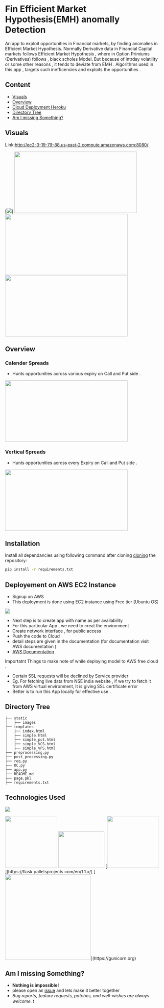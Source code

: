 # Fin Efficient Market Hypothesis(EMH) anomally Detection

An app to exploit opportunities in Financial markets, by finding anomalies in Efficient Market Hypothesis. 
Normally Derivative data in Financial Capital markets follows Efficient Market Hypothesis , where in Option Primiums (Derivatives) follows , black scholes Model. 
But because of intrday volatility or some other reasons , it tends to deviate from EMH . 
Algorithms used in this app , targets such inefficencies and exploits the opportunities . 

## Content
  * [Visuals](#Visuals)
  * [Overview](#Overview)
  * [Cloud Deployment Heroku ](#Cloud_Deployment_Heroku)
  * [Directory Tree](#directory-tree)
  * [Am I missing Something?](#Am-I-missing-Something?)


## Visuals
Link:http://ec2-3-19-79-88.us-east-2.compute.amazonaws.com:8080/

[![](https://i.imgur.com/jk0DgLR.gifv)]
<img target="_blank" src="https://i.imgur.com/Qphlx9g.png" width=400 height=200>
<img target="_blank" src="https://i.imgur.com/EdaG70F.png" width=400 height=200>
<img target="_blank" src="https://i.imgur.com/n0CBQb9.png" width=400 height=200>




## Overview
### Calender Spreads
- Hunts opportunities across various expiry on Call and Put side . 
<img target="_blank" src="https://i.imgur.com/Y5KXMec.png" width=400 height=200>

### Vertical Spreads
- Hunts opportunities across every Expiry on Call and Put side . 
<img target="_blank" src="https://i.imgur.com/3hqerYK.png" width=400 height=200>



## Installation
Install all dependancies using following command after cloning [cloning](https://www.howtogeek.com/451360/how-to-clone-a-github-repository/) the repository:
```bash
pip install -r requirements.txt
```

## Deployement on AWS EC2 Instance 
- Signup on AWS 
- This deployment is done using EC2 instance using Free tier (Ubuntu OS) 

[![](https://i.imgur.com/xAXgRbf.png)](https://aws.amazon.com/)


- Next step is to create app with name as per availability 
- For this particular App ,  we need to creat the environment 
- Create network interface , for public access 
- Push the code to Cloud 
- detail steps are given in the documentation (for documentation visit AWS documentation ) 
- [AWS Documentation](https://docs.aws.amazon.com/)

Importatnt Things to make note of while deploying model to AWS free cloud . 
- Certain SSL requests will be declined by Service provider 
- Eg. For fetching live data from NSE india website , if we try to fetch it from AWS virtual environment, It is giving SSL certificate error 
- Better is to run this App locally for effective use . 


## Directory Tree 
```
├── static 
│   ├── images 
├── templates
│   ├── index.html
│   ├── simple.html
│   ├── simple_put.html
│   ├── simple_VCS.html
│   ├── simple_VPS.html
├── preprocessing.py
├── post_processing.py
├── req.py
├── OC.py
├── app.py
├── README.md
├── page.pkl
├── requirements.txt
```


## Technologies Used

![](https://forthebadge.com/images/badges/made-with-python.svg)

<img target="_blank" src="https://i.imgur.com/997wFE0.png" width=170>
<img target="_blank" src="https://i.imgur.com/Vgxcuk1.png" width=150 height=120>
[<img target="_blank" src="https://flask.palletsprojects.com/en/1.1.x/_images/flask-logo.png" width=170>](https://flask.palletsprojects.com/en/1.1.x/) [<img target="_blank" src="https://number1.co.za/wp-content/uploads/2017/10/gunicorn_logo-300x85.png" width=280>](https://gunicorn.org) 


## Am I missing Something?

- **Nothing is impossible!**
- please open an [issue](https://github.com/kudeore/Fin_EMH_anomally_Detection/issues) and lets make it better together 
- *Bug reports, feature requests, patches, and well-wishes are always welcome.* :heavy_exclamation_mark:
